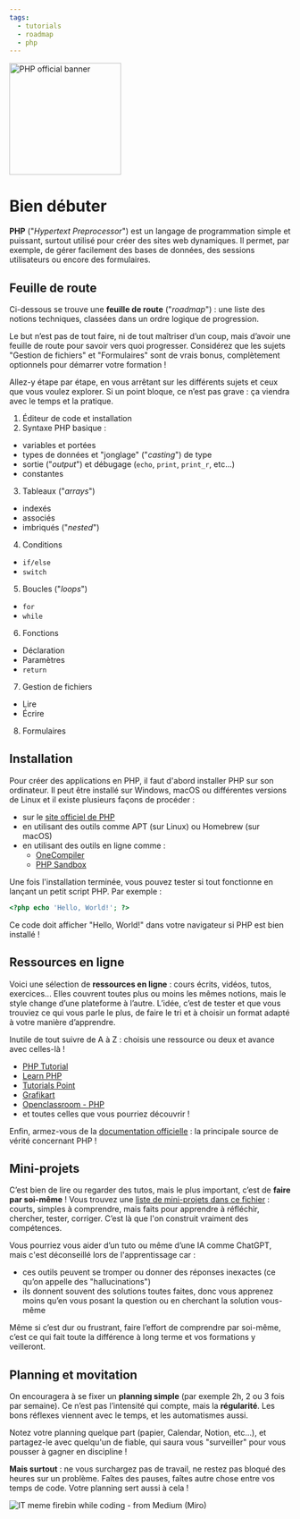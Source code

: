 ```yaml
---
tags:
  - tutorials
  - roadmap
  - php
---
```


<img src="https://www.php.net/images/logos/php-logo-white.svg" alt="PHP official banner" width=200>

# Bien débuter

**PHP** ("_Hypertext Preprocessor_") est un langage de programmation simple et puissant, surtout utilisé pour créer des sites web dynamiques. Il permet, par exemple, de gérer facilement des bases de données, des sessions utilisateurs ou encore des formulaires.

## Feuille de route

Ci-dessous se trouve une **feuille de route** ("_roadmap_") : une liste des notions techniques, classées dans un ordre logique de progression.

Le but n’est pas de tout faire, ni de tout maîtriser d’un coup, mais d’avoir une feuille de route pour savoir vers quoi progresser. Considérez que les sujets "Gestion de fichiers" et "Formulaires" sont de vrais bonus, complètement optionnels pour démarrer votre formation !

Allez-y étape par étape, en vous arrêtant sur les différents sujets et ceux que vous voulez explorer. Si un point bloque, ce n’est pas grave : ça viendra avec le temps et la pratique.

1. Éditeur de code et installation
2. Syntaxe PHP basique :

- variables et portées
- types de données et "jonglage" ("_casting_") de type
- sortie ("_output_") et débugage (`echo`, `print`, `print_r`, etc...)
- constantes

3. Tableaux ("_arrays_")

- indexés
- associés
- imbriqués ("_nested_")

4. Conditions

- `if/else`
- `switch`

5. Boucles ("_loops_")

- `for`
- `while`

6. Fonctions

- Déclaration
- Paramètres
- `return`

7. Gestion de fichiers

- Lire
- Écrire

8. Formulaires

## Installation

Pour créer des applications en PHP, il faut d'abord installer PHP sur son ordinateur. Il peut être installé sur Windows, macOS ou différentes versions de Linux et il existe plusieurs façons de procéder :

- sur le [site officiel de PHP](https://www.php.net/manual/fr/install.php)
- en utilisant des outils comme APT (sur Linux) ou Homebrew (sur macOS)
- en utilisant des outils en ligne comme :
  - [OneCompiler](https://onecompiler.com/php)
  - [PHP Sandbox](https://onlinephp.io/)

Une fois l'installation terminée, vous pouvez tester si tout fonctionne en lançant un petit script PHP. Par exemple :

```php
<?php echo 'Hello, World!'; ?>
```

Ce code doit afficher "Hello, World!" dans votre navigateur si PHP est bien installé !

## Ressources en ligne

Voici une sélection de **ressources en ligne** : cours écrits, vidéos, tutos, exercices... Elles couvrent toutes plus ou moins les mêmes notions, mais le style change d’une plateforme à l’autre. L’idée, c’est de tester et que vous trouviez ce qui vous parle le plus, de faire le tri et à choisir un format adapté à votre manière d’apprendre.

Inutile de tout suivre de A à Z : choisis une ressource ou deux et avance avec celles-là !

- [PHP Tutorial](https://www.phptutorial.net/)
- [Learn PHP](https://www.learn-php.org/)
- [Tutorials Point](https://www.tutorialspoint.com/php/index.htm)
- [Grafikart](https://grafikart.fr/tutoriels/php)
- [Openclassroom - PHP](https://openclassrooms.com/fr/courses/918836-concevez-votre-site-web-avec-php-et-mysql)
- et toutes celles que vous pourriez découvrir !

Enfin, armez-vous de la [documentation officielle](https://www.php.net/manual/fr/) : la principale source de vérité concernant PHP !

## Mini-projets

C’est bien de lire ou regarder des tutos, mais le plus important, c’est de **faire par soi-même** !
Vous trouvez une [liste de mini-projets dans ce fichier](https://github.com/association-z-code-emploi/ressources/tree/main/idees-de-projets/php.md) : courts, simples à comprendre, mais faits pour apprendre à réfléchir, chercher, tester, corriger. C’est là que l'on construit vraiment des compétences.

Vous pourriez vous aider d’un tuto ou même d’une IA comme ChatGPT, mais c'est déconseillé lors de l'apprentissage car :

- ces outils peuvent se tromper ou donner des réponses inexactes (ce qu’on appelle des "hallucinations")
- ils donnent souvent des solutions toutes faites, donc vous apprenez moins qu’en vous posant la question ou en cherchant la solution vous-même

Même si c’est dur ou frustrant, faire l’effort de comprendre par soi-même, c’est ce qui fait toute la différence à long terme et vos formations y veilleront.

## Planning et movitation

On encouragera à se fixer un **planning simple** (par exemple 2h, 2 ou 3 fois par semaine). Ce n’est pas l’intensité qui compte, mais la **régularité**. Les bons réflexes viennent avec le temps, et les automatismes aussi.

Notez votre planning quelque part (papier, Calendar, Notion, etc...), et partagez-le avec quelqu'un de fiable, qui saura vous "surveiller" pour vous pousser à gagner en discipline !

**Mais surtout** : ne vous surchargez pas de travail, ne restez pas bloqué des heures sur un problème. Faîtes des pauses, faîtes autre chose entre vos temps de code. Votre planning sert aussi à cela !

![IT meme firebin while coding - from Medium (Miro)](https://miro.medium.com/v2/resize:fit:960/format:webp/0*h9AL4d_xgHtQJYfa)
